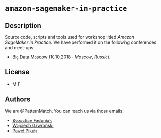 # `amazon-sagemaker-in-practice`

## Description

Source code, scripts and tools used for workshop titled *Amazon SageMaker in Practice*. We have performed it on the following conferences and meet-ups:

- [Big Data Moscow](https://bigdatadays.ru/amazon-sagemaker-in-practice/) (10.10.2018 - *Moscow*, *Russia*).

## License

- [MIT](LICENSE.md)

## Authors

We are @PatternMatch. You can reach us via those emails:

- [Sebastian Feduniak](mailto:sebastian.feduniak@pattern-match.com)
- [Wojciech Gawroński](mailto:wojciech.gawronski@pattern-match.com)
- [Paweł Pikuła](mailto:pawel.pikula@pattern-match.com)
